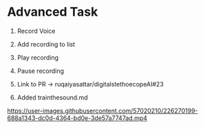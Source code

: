 # Advanced Task 
1. Record Voice
2. Add recording to list
3. Play recording
4. Pause recording
5. Link to PR -> ruqaiyasattar/digitalstethoecopeAI#23

6. Added trainthesound.md


https://user-images.githubusercontent.com/57020210/226270199-688a1343-dc0d-4364-bd0e-3de57a7747ad.mp4

